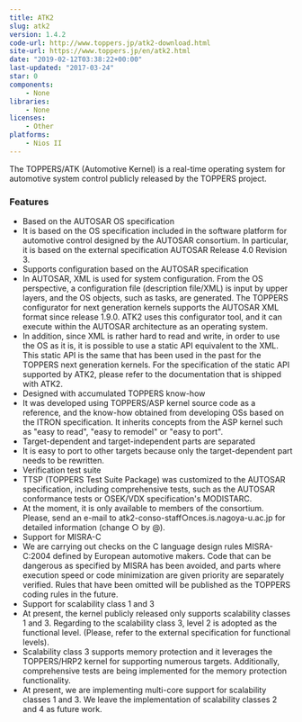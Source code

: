 ```yaml
---
title: ATK2
slug: atk2
version: 1.4.2
code-url: http://www.toppers.jp/atk2-download.html
site-url: https://www.toppers.jp/en/atk2.html
date: "2019-02-12T03:38:22+00:00"
last-updated: "2017-03-24"
star: 0
components:
    - None
libraries:
    - None
licenses:
    - Other
platforms:
    - Nios II
---
```

The TOPPERS/ATK (Automotive Kernel) is a real-time operating system for automotive system control publicly released by the TOPPERS project.

<!--more-->

### Features

- Based on the AUTOSAR OS specification
- It is based on the OS specification included in the software platform for automotive control designed by the AUTOSAR consortium. In particular, it is based on the external specification AUTOSAR Release 4.0 Revision 3.
- Supports configuration based on the AUTOSAR specification
- In AUTOSAR, XML is used for system configuration. From the OS perspective, a configuration file (description file/XML) is input by upper layers, and the OS objects, such as tasks, are generated. The TOPPERS configurator for next generation kernels supports the AUTOSAR XML format since release 1.9.0. ATK2 uses this configurator tool, and it can execute within the AUTOSAR architecture as an operating system.
- In addition, since XML is rather hard to read and write, in order to use the OS as it is, it is possible to use a static API equivalent to the XML. This static API is the same that has been used in the past for the TOPPERS next generation kernels. For the specification of the static API supported by ATK2, please refer to the documentation that is shipped with ATK2.
- Designed with accumulated TOPPERS know-how
- It was developed using TOPPERS/ASP kernel source code as a reference, and the know-how obtained from developing OSs based on the ITRON specification. It inherits concepts from the ASP kernel such as "easy to read", "easy to remodel" or "easy to port".
- Target-dependent and target-independent parts are separated
- It is easy to port to other targets because only the target-dependent part needs to be rewritten.
- Verification test suite
- TTSP (TOPPERS Test Suite Package) was customized to the AUTOSAR specification, including comprehensive tests, such as the AUTOSAR conformance tests or OSEK/VDX specification's MODISTARC.
- At the moment, it is only available to members of the consortium. Please, send an e-mail to atk2-conso-staff○nces.is.nagoya-u.ac.jp for detailed information (change ○ by @).
- Support for MISRA-C
- We are carrying out checks on the C language design rules MISRA-C:2004 defined by European automotive makers. Code that can be dangerous as specified by MISRA has been avoided, and parts where execution speed or code minimization are given priority are separately verified. Rules that have been omitted will be published as the TOPPERS coding rules in the future.
- Support for scalability class 1 and 3
- At present, the kernel publicly released only supports scalability classes 1 and 3. Regarding to the scalability class 3, level 2 is adopted as the functional level. (Please, refer to the external specification for functional levels).
- Scalability class 3 supports memory protection and it leverages the TOPPERS/HRP2 kernel for supporting numerous targets. Additionally, comprehensive tests are being implemented for the memory protection functionality.
- At present, we are implementing multi-core support for scalability classes 1 and 3. We leave the implementation of scalability classes 2 and 4 as future work.

<!--github-projects-->